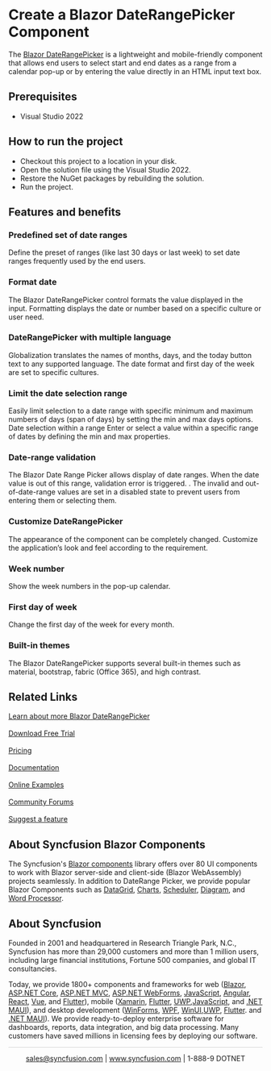 # Create a Blazor DateRangePicker Component

The [Blazor DateRangePicker](https://www.syncfusion.com/blazor-components/blazor-daterangepicker?utm_source=github&utm_medium=listing&utm_campaign=blazor-date-range-picker-github-samples) is a lightweight and mobile-friendly component that allows end users to select start and end dates as a range from a calendar pop-up or by entering the value directly in an HTML input text box.

## Prerequisites

* Visual Studio 2022

## How to run the project

* Checkout this project to a location in your disk.
* Open the solution file using the Visual Studio 2022.
* Restore the NuGet packages by rebuilding the solution.
* Run the project.

## Features and benefits

### Predefined set of date ranges

Define the preset of ranges (like last 30 days or last week) to set date ranges frequently used by the end users.

### Format date

The Blazor DateRangePicker control  formats the value displayed in the input. Formatting displays the date or number based on a specific culture or user need.

### DateRangePicker with multiple language

Globalization translates the names of months, days, and the today button text to any supported language. The date format and first day of the week are set to  specific cultures.

### Limit the date selection range

Easily limit selection to a date range with specific minimum and maximum numbers of days (span of days) by setting the min and max days options.
Date selection within a range
Enter or select a value within a specific range of dates by defining the min and max properties.

### Date-range validation

The Blazor Date Range Picker allows display of date ranges. When the date value is out of this range, validation error is triggered. . The invalid and out-of-date-range values are set in a disabled state to prevent users from entering them or selecting them.

### Customize DateRangePicker	

The appearance of the component can be completely changed. Customize the application’s look and feel according to the requirement.

### Week number

Show the week numbers in the pop-up calendar.

### First day of week

Change the first day of the week for every month.

### Built-in themes

The Blazor DateRangePicker supports several built-in themes such as material, bootstrap, fabric (Office 365), and high contrast.

## Related Links

[Learn about more Blazor DateRangePicker](https://www.syncfusion.com/blazor-components/blazor-daterangepicker?utm_source=github&utm_medium=listing&utm_campaign=blazor-date-range-picker-github-samples) <br/><br/>
[Download Free Trial](https://www.syncfusion.com/downloads/blazor-components?utm_source=github&utm_medium=listing&utm_campaign=blazor-date-range-picker-github-samples) <br/><br/>
[Pricing](https://www.syncfusion.com/sales/products?utm_source=github&utm_medium=listing&utm_campaign=blazor-date-range-picker-github-samples) <br/><br/>
[Documentation](https://blazor.syncfusion.com/documentation/daterangepicker/getting-started/?utm_source=github&utm_medium=listing&utm_campaign=blazor-date-range-picker-github-samples) <br/><br/>
[Online Examples](https://blazor.syncfusion.com/demos/daterangepicker/default-functionalities?theme=bootstrap4?theme=bootstrap4?theme=bootstrap4?utm_source=github&utm_medium=listing&utm_campaign=blazor-date-range-picker-github-samples) <br/><br/>
[Community Forums](https://www.syncfusion.com/forums/blazor-components/daterangepicker?utm_source=github&utm_medium=listing&utm_campaign=blazor-date-range-picker-github-samples) <br/><br/>
[Suggest a feature](https://www.syncfusion.com/feedback/blazor-components?utm_source=github&utm_medium=listing&utm_campaign=blazor-date-range-picker-github-samples)

## About Syncfusion Blazor Components

The Syncfusion's [Blazor components](https://www.syncfusion.com/blazor-components?utm_source=github&utm_medium=listing&utm_campaign=blazor-date-range-picker-github-samples) library offers over 80 UI components to work with Blazor server-side and client-side (Blazor WebAssembly) projects seamlessly. In addition to DateRange Picker, we provide popular Blazor Components such as [DataGrid](https://www.syncfusion.com/blazor-components/blazor-datagrid?utm_source=github&utm_medium=listing&utm_campaign=blazor-date-range-picker-github-samples), [Charts](https://www.syncfusion.com/blazor-components/blazor-charts?utm_source=github&utm_medium=listing&utm_campaign=blazor-date-range-picker-github-samples), [Scheduler](https://www.syncfusion.com/blazor-components/blazor-scheduler?utm_source=github&utm_medium=listing&utm_campaign=blazor-date-range-picker-github-samples), [Diagram](https://www.syncfusion.com/blazor-components/blazor-diagram?utm_source=github&utm_medium=listing&utm_campaign=blazor-date-range-picker-github-samples), and [Word Processor](https://www.syncfusion.com/blazor-components/blazor-word-processor?utm_source=github&utm_medium=listing&utm_campaign=blazor-date-range-picker-github-samples).

## About Syncfusion

Founded in 2001 and headquartered in Research Triangle Park, N.C., Syncfusion has more than 29,000 customers and more than 1 million users, including large financial institutions, Fortune 500 companies, and global IT consultancies.
 
Today, we provide 1800+ components and frameworks for web ([Blazor](https://www.syncfusion.com/blazor-components?utm_source=github&utm_medium=listing&utm_campaign=blazor-date-range-picker-github-samples), [ASP.NET Core](https://www.syncfusion.com/aspnet-core-ui-controls?utm_source=github&utm_medium=listing&utm_campaign=blazor-date-range-picker-github-samples), [ASP.NET MVC](https://www.syncfusion.com/aspnet-mvc-ui-controls?utm_source=github&utm_medium=listing&utm_campaign=blazor-date-range-picker-github-samples), [ASP.NET WebForms](https://www.syncfusion.com/jquery/aspnet-webforms-ui-controls?utm_source=github&utm_medium=listing&utm_campaign=blazor-date-range-picker-github-samples), [JavaScript](https://www.syncfusion.com/javascript-ui-controls?utm_source=github&utm_medium=listing&utm_campaign=blazor-date-range-picker-github-samples), [Angular](https://www.syncfusion.com/angular-components?utm_source=github&utm_medium=listing&utm_campaign=blazor-date-range-picker-github-samples), [React](https://www.syncfusion.com/react-components?utm_source=github&utm_medium=listing&utm_campaign=blazor-date-range-picker-github-samples), [Vue](https://www.syncfusion.com/vue-components?utm_source=github&utm_medium=listing&utm_campaign=blazor-date-range-picker-github-samples), and [Flutter](https://www.syncfusion.com/flutter-widgets?utm_source=github&utm_medium=listing&utm_campaign=blazor-date-range-picker-github-samples)), mobile ([Xamarin](https://www.syncfusion.com/xamarin-ui-controls?utm_source=github&utm_medium=listing&utm_campaign=blazor-date-range-picker-github-samples), [Flutter](https://www.syncfusion.com/flutter-widgets?utm_source=github&utm_medium=listing&utm_campaign=blazor-date-range-picker-github-samples), [UWP](https://www.syncfusion.com/uwp-ui-controls?utm_source=github&utm_medium=listing&utm_campaign=blazor-date-range-picker-github-samples),[JavaScript](https://www.syncfusion.com/javascript-ui-controls?utm_source=github&utm_medium=listing&utm_campaign=blazor-date-range-picker-github-samples), and [.NET MAUI](https://www.syncfusion.com/maui-controls?utm_source=github&utm_medium=listing&utm_campaign=blazor-date-range-picker-github-samples)), and desktop development ([WinForms](https://www.syncfusion.com/winforms-ui-controls?utm_source=github&utm_medium=listing&utm_campaign=blazor-date-range-picker-github-samples), [WPF](https://www.syncfusion.com/wpf-controls?utm_source=github&utm_medium=listing&utm_campaign=blazor-date-range-picker-github-samples), [WinUI](https://www.syncfusion.com/winui-controls?utm_source=github&utm_medium=listing&utm_campaign=blazor-date-range-picker-github-samples),[UWP](https://www.syncfusion.com/uwp-ui-controls?utm_source=github&utm_medium=listing&utm_campaign=blazor-date-range-picker-github-samples), [Flutter](https://www.syncfusion.com/flutter-widgets?utm_source=github&utm_medium=listing&utm_campaign=blazor-date-range-picker-github-samples). and [.NET MAUI](https://www.syncfusion.com/maui-controls?utm_source=github&utm_medium=listing&utm_campaign=blazor-date-range-picker-github-samples)). We provide ready-to-deploy enterprise software for dashboards, reports, data integration, and big data processing. Many customers have saved millions in licensing fees by deploying our software.

<hr style="height:0.3px;border:none;color:lightgrey;background-color:lightgrey;" />

<p align="center">
  <a href="mailto:sales@syncfusion.com?Subject=Syncfusion Blazor Date Range Picker - Github" target="_top">sales@syncfusion.com</a> | <a href="https://www.syncfusion.com?utm_source=github&utm_medium=listing&utm_campaign=blazor-date-range-picker-github-samples">www.syncfusion.com</a> | 1-888-9 DOTNET <br>
</p>